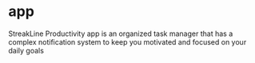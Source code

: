 # app
StreakLine Productivity app is an organized task manager that has a complex notification system to keep you motivated and focused on your daily goals
